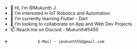 - 👋 Hi, I’m @Mukunth J
- 👀 I’m interested in IoT Robotics and Automation
- 🌱 I’m currently learning Flutter - Dart
- 💞️ I’m looking to collaborate on App and Web Dev Projects
- 📫 Reach me on Discord - Mukunth#5455
-                 E-Mail - jmukunth55@gmail.com

<!---
mukunth-j/mukunth-j is a ✨ special ✨ repository because its `README.md` (this file) appears on your GitHub profile.
You can click the Preview link to take a look at your changes.
--->
